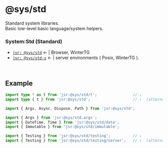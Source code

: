 # @sys/std
Standard system libraries.  
Basic low-level  basic language/system helpers.

### System:Std (Standard)

- [`jsr: @sys/std`](https://jsr.io/@sys/std) ← | Browser, WinterTG
- [`jsr: @sys/std-s`](https://jsr.io/@sys/std-s) ← | server environments ( Posix, WinterTG ).



<p>&nbsp;<p>


## Example

```ts
import type * as t from 'jsr:@sys/std/t';                // ↓
import type { t } from 'jsr:@sys/std';                   // ↑  (alternative)

import { Args, Async, Dispose, Path } from 'jsr:@sys/std';

import { Args } from 'jsr:@sys/std.args';
import { DateTime, Time } from 'jsr:@sys/std/date';
import { Immutable } from 'jsr:@sys/std/immutable';

import { Testing } from 'jsr:@sys/std/testing';          // ↓
import { Testing } from 'jsr:@sys/std/testing/server';   // ↑  (alternative)
```

